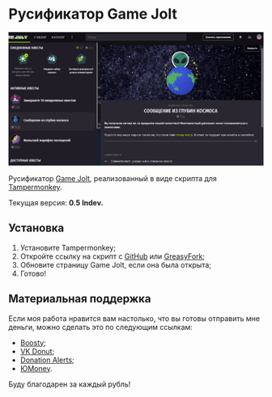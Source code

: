 # Русификатор Game Jolt

<center>
    <img title="Обзор перевода" alt="Обзор перевода" src="https://github.com/RushanM/GameJolt-Russian-Translation/blob/main/cover.png?raw=true">
</center>

Русификатор [Game Jolt](https://gamejolt.com/), реализованный в виде скрипта для [Tampermonkey](https://github.com/Tampermonkey/tampermonkey).

Текущая версия: **0.5 Indev.**

## Установка

1. Установите Tampermonkey;
2. Откройте ссылку на скрипт c [GitHub](https://github.com/RushanM/GameJolt-Russian-Translation/raw/main/%D0%A0%D1%83%D1%81%D0%B8%D1%84%D0%B8%D0%BA%D0%B0%D1%82%D0%BE%D1%80%20Game%20Jolt.user.js) или [GreasyFork](https://greasyfork.org/ru/scripts/496844-game-jolt-russian-translation);
3. Обновите страницу Game Jolt, если она была открыта;
4. Готово!

## Материальная поддержка

Если моя работа нравится вам настолько, что вы готовы отправить мне деньги, можно сделать это по следующим ссылкам:

* [Boosty](https://boosty.to/rushanm);
* [VK Donut](https://vk.com/deflcomm?w=donut_payment-71906125&levelId=106);
* [Donation Alerts](https://www.donationalerts.com/r/deflecta);
* [ЮMoney](https://yoomoney.ru/to/410015215253910).

Буду благодарен за каждый рубль!
